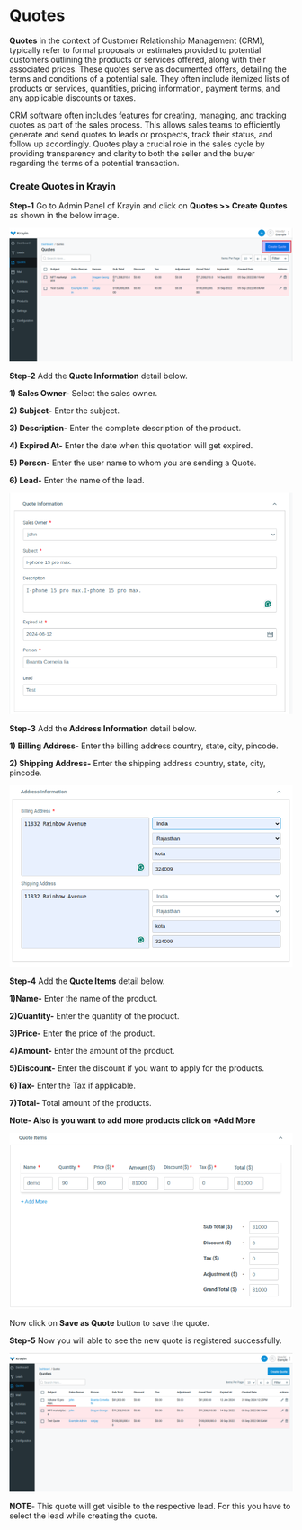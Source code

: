 # Quotes

**Quotes** in the context of Customer Relationship Management (CRM), typically refer to formal proposals or estimates provided to potential customers outlining the products or services offered, along with their associated prices. These quotes serve as documented offers, detailing the terms and conditions of a potential sale. They often include itemized lists of products or services, quantities, pricing information, payment terms, and any applicable discounts or taxes.

CRM software often includes features for creating, managing, and tracking quotes as part of the sales process. This allows sales teams to efficiently generate and send quotes to leads or prospects, track their status, and follow up accordingly. Quotes play a crucial role in the sales cycle by providing transparency and clarity to both the seller and the buyer regarding the terms of a potential transaction.

### Create Quotes in Krayin

**Step-1** Go to Admin Panel of Krayin and click on **Quotes >> Create Quotes** as shown in the below image.

 ![Create Quotes](../../assets/2.0/images/quote/createQuote.png)

**Step-2** Add the **Quote Information** detail below.

**1) Sales Owner-** Select the sales owner.

**2) Subject-** Enter the subject.

**3) Description-** Enter the complete description of the product.

**4) Expired At-** Enter the date when this quotation will get expired.

**5) Person-** Enter the user name to whom you are sending a Quote.

**6) Lead-** Enter the name of the lead.

 ![Quote Information](../../assets/2.0/images/quote/quoteInformation.png)

**Step-3** Add the **Address Information** detail below.

**1) Billing Address-** Enter the billing address country, state, city, pincode.

**2) Shipping Address-** Enter the shipping address country, state, city, pincode.

 ![Address Information](../../assets/2.0/images/quote/addressInformation.png)

**Step-4** Add the **Quote Items** detail below. 

**1)Name-** Enter the name of the product.

**2)Quantity-** Enter the quantity of the product.

**3)Price-** Enter the price of the product.

**4)Amount-** Enter the amount of the product.

**5)Discount-** Enter the discount if you want to apply for the products.

**6)Tax-** Enter the Tax if applicable.

**7)Total-** Total amount of the products.

**Note- Also is you want to add more products click on +Add More**

 ![Quote Items](../../assets/2.0/images/quote/quotesItems.png)

Now click on **Save as Quote** button to save the quote.

**Step-5** Now you will able to see the new quote is registered successfully.

 ![Quote Grid](../../assets/2.0/images/quote/quoteGrid.png)

**NOTE**- This quote will get visible to the respective lead. For this you have to select the lead while creating the quote.


